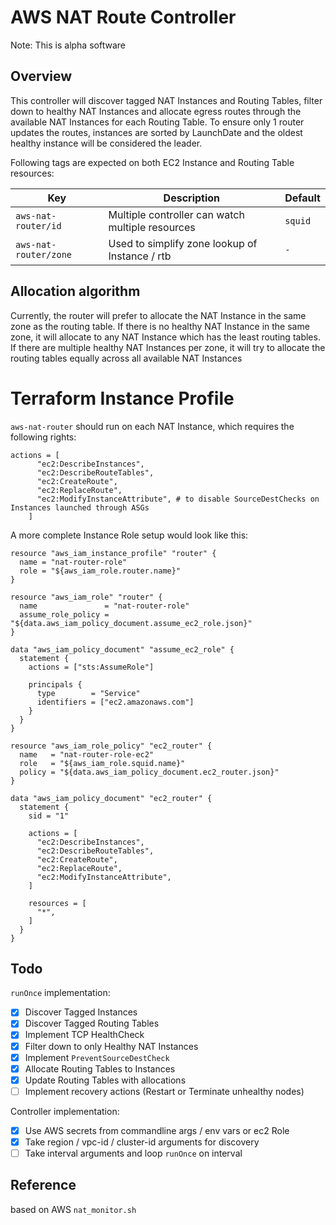 # AWS NAT Route Controller

Note: This is alpha software

## Overview

This controller will discover tagged NAT Instances and Routing Tables, filter down to healthy NAT Instances and allocate egress routes through the available NAT Instances for each Routing Table. To ensure only 1 router updates the routes, instances are sorted by LaunchDate and the oldest healthy instance will be considered the leader.

Following tags are expected on both EC2 Instance and Routing Table resources:

| Key                  | Description                                      | Default |
|----------------------|--------------------------------------------------|---------|
|`aws-nat-router/id`   | Multiple controller can watch multiple resources | `squid` |
|`aws-nat-router/zone` | Used to simplify zone lookup of Instance / rtb   | `-`     |

## Allocation algorithm

Currently, the router will prefer to allocate the NAT Instance in the same zone as the routing table.
If there is no healthy NAT Instance in the same zone, it will allocate to any NAT Instance which has the least routing tables.
If there are multiple healthy NAT Instances per zone, it will try to allocate the routing tables equally across all available NAT Instances

# Terraform Instance Profile

`aws-nat-router` should run on each NAT Instance, which requires the following rights:

```hcl
actions = [
      "ec2:DescribeInstances",
      "ec2:DescribeRouteTables",
      "ec2:CreateRoute",
      "ec2:ReplaceRoute",
      "ec2:ModifyInstanceAttribute", # to disable SourceDestChecks on Instances launched through ASGs
    ]
```

A more complete Instance Role setup would look like this:

```hcl
resource "aws_iam_instance_profile" "router" {
  name = "nat-router-role"
  role = "${aws_iam_role.router.name}"
}

resource "aws_iam_role" "router" {
  name               = "nat-router-role"
  assume_role_policy = "${data.aws_iam_policy_document.assume_ec2_role.json}"
}

data "aws_iam_policy_document" "assume_ec2_role" {
  statement {
    actions = ["sts:AssumeRole"]

    principals {
      type        = "Service"
      identifiers = ["ec2.amazonaws.com"]
    }
  }
}

resource "aws_iam_role_policy" "ec2_router" {
  name   = "nat-router-role-ec2"
  role   = "${aws_iam_role.squid.name}"
  policy = "${data.aws_iam_policy_document.ec2_router.json}"
}

data "aws_iam_policy_document" "ec2_router" {
  statement {
    sid = "1"

    actions = [
      "ec2:DescribeInstances",
      "ec2:DescribeRouteTables",
      "ec2:CreateRoute",
      "ec2:ReplaceRoute",
      "ec2:ModifyInstanceAttribute",
    ]

    resources = [
      "*",
    ]
  }
}
```

## Todo

`runOnce` implementation:

- [x] Discover Tagged Instances
- [x] Discover Tagged Routing Tables
- [x] Implement TCP HealthCheck
- [x] Filter down to only Healthy NAT Instances
- [x] Implement `PreventSourceDestCheck`
- [x] Allocate Routing Tables to Instances
- [x] Update Routing Tables with allocations
- [ ] Implement recovery actions (Restart or Terminate unhealthy nodes)

Controller implementation:

- [x] Use AWS secrets from commandline args / env vars or ec2 Role
- [x] Take region / vpc-id / cluster-id arguments for discovery
- [ ] Take interval arguments and loop `runOnce` on interval

## Reference

based on AWS `nat_monitor.sh`
